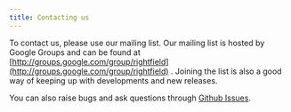 ```yaml
---
title: Contacting us
---
```


To contact us, please use our mailing list. Our mailing list is hosted by Google Groups and can be found
at [http://groups.google.com/group/rightfield](http://groups.google.com/group/rightfield) . Joining the list is also a good way of keeping up with developments and
new releases.

You can also raise bugs and ask questions through [Github Issues](https://github.com/myGrid/RightField/issues).